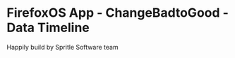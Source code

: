 FirefoxOS App - ChangeBadtoGood - Data Timeline
==============================

Happily build by Spritle Software team

